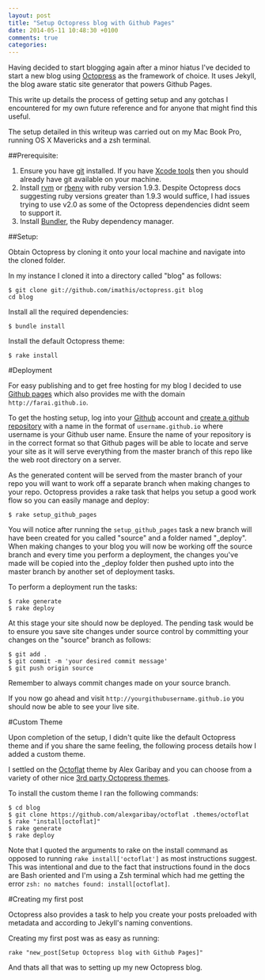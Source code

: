 ```yaml
---
layout: post
title: "Setup Octopress blog with Github Pages"
date: 2014-05-11 10:48:30 +0100
comments: true
categories:
---
```


Having decided to start blogging again after a minor hiatus I've decided to start a new blog using [Octopress](http://octopress.org/) as the framework of choice. It uses Jekyll, the blog aware static site generator that powers  Github Pages.

This write up details the process of getting setup and any gotchas I encountered for my own future reference and for anyone that might find this useful.

The setup detailed in this writeup was carried out on my Mac Book Pro, running OS X Mavericks and a zsh terminal.

##Prerequisite:

1. Ensure you have [git](http://git-scm.com/) installed. If you have [Xcode tools](https://developer.apple.com/xcode/downloads/) then you should already have git available on your machine.
2. Install [rvm](https://github.com/wayneeseguin/rvm) or [rbenv](https://github.com/sstephenson/rbenv) with ruby version 1.9.3. Despite Octopress docs suggesting ruby versions greater than 1.9.3 would suffice, I had issues trying to use v2.0 as some of the Octopress dependencies didnt seem to support it.
3. Install [Bundler](http://bundler.io/),  the Ruby dependency manager.

##Setup:

Obtain Octopress by cloning it onto your local machine and navigate into the cloned folder.

In my instance I cloned it into a directory called "blog" as follows:

```
$ git clone git://github.com/imathis/octopress.git blog
cd blog

```
Install all the required dependencies:

```
$ bundle install

```
Install the default Octopress theme:

```
$ rake install

```

#Deployment

For easy publishing and to get free hosting for my blog I decided to use [Github pages](https://pages.github.com/) which also provides me with the domain `http://farai.github.io`.

To get the hosting setup, log into your [Github](https://github.com/) account and [create a github repository](https://github.com/repositories/new) with a name in the format of `username.github.io` where username is your Github user name. Ensure the name of your repository is in the correct format so that Github pages will be able to locate and serve your site as it will serve everything from the master branch of this repo like the web root directory on a server.

As the generated content will be served from the master branch of your repo you will want to work off a separate branch when making changes to your repo. Octopress provides a rake task that helps you setup a good work flow so you can easily manage and deploy:

```
$ rake setup_github_pages

```
You will notice after running the `setup_github_pages` task a new branch will have been created for you called "source" and a folder named "_deploy". When making changes to your blog you will now be working off the source branch and every time you perform a deployment, the changes you've made will be copied into the _deploy folder then pushed upto into the master branch by another set of deployment tasks.

To perform a deployment run the tasks:
```
$ rake generate
$ rake deploy

```

At this stage your site should now be deployed. The pending task would be to ensure you save site changes under source control by committing your changes on the "source" branch as follows:

```
$ git add .
$ git commit -m 'your desired commit message'
$ git push origin source

```
Remember to always commit changes made on your source branch.

If you now go ahead and visit `http://yourgithubusername.github.io` you should now be able to see your live site.

#Custom Theme

Upon completion of the setup, I didn't quite like the default Octopress theme and if you share the same feeling, the following process details how I added a custom theme.

I settled on the [Octoflat](http://github.com/alexgaribay/octoflat) theme by Alex Garibay and you can choose from a variety of other nice [3rd party Octopress themes](https://github.com/imathis/octopress/wiki/3rd-Party-Octopress-Themes).

To install the custom theme I ran the following commands:

```
$ cd blog
$ git clone https://github.com/alexgaribay/octoflat .themes/octoflat
$ rake "install[octoflat]"
$ rake generate
$ rake deploy

```
Note that I quoted the arguments to rake on the install command as opposed to running `rake install['octoflat']` as most instructions suggest. This was intentional and due to the fact that instructions found in the docs are Bash oriented and I'm using a Zsh terminal which had me getting the error `zsh: no matches found: install[octoflat]`.

#Creating my first post

Octopress also provides a task to help you create your posts preloaded with metadata and according to Jekyll's naming conventions.

Creating my first post was as easy as running:

```
rake "new_post[Setup Octopress blog with Github Pages]"

```
And thats all that was to setting up my new Octopress blog.
